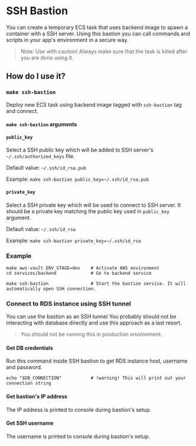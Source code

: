 # SSH Bastion

You can create a temporary ECS task that uses backend image to spawn a container with a SSH server.
Using this bastion you can call commands and scripts in your app's environment in a secure way.

> Note: Use with caution! Always make sure that the task is killed after you are done using it.

## How do I use it?

### `make ssh-bastion`
Deploy new ECS task using backend image tagged with `ssh-bastion` tag and connect.

#### `make ssh-bastion` arguments

#### `public_key`
Select a SSH public key which will be added to SSH server's `~/.ssh/authorized_keys` file.

Default value: `~/.ssh/id_rsa.pub`

Example: `make ssh-bastion public_key=~/.ssh/id_rsa.pub`

#### `private_key`
Select a SSH private key which will be used to connect to SSH server. It should be a private key matching the public key
used in `public_key` argument.

Default value: `~/.ssh/id_rsa`

Example: `make ssh-bastion private_key=~/.ssh/id_rsa`

### Example
```shell
make aws-vault ENV_STAGE=dev    # Activate AWS environment
cd services/backend             # Go to backend service

make ssh-bastion                # Start the bastion service. It will automatically open SSH connection.
```



### Connect to RDS instance using SSH tunnel 
You can use the bastion as an SSH tunnel
You probably should not be interacting with database directly and use this approach as a last resort.

> You should not be running this in production environment.


#### Get DB credentials
Run this command inside SSH bastion to get RDS instance host, username and password. 
```shell
echo "$DB_CONNECTION"           # !warning! This will print out your connection string
```

#### Get bastion's IP address
The IP address is printed to console during bastion's setup.

#### Get SSH username
The username is printed to console during bastion's setup.
